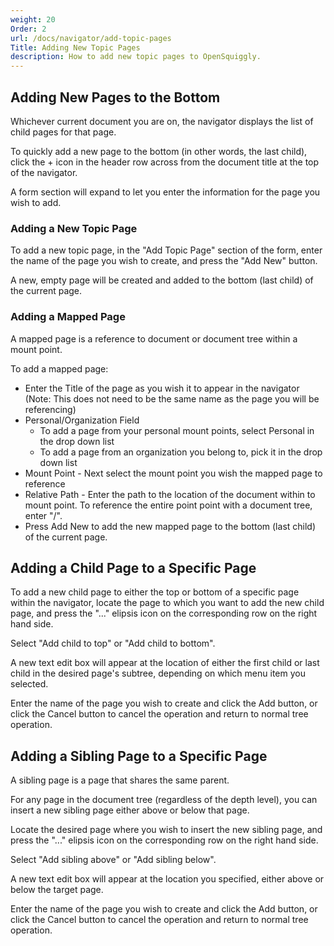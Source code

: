 ```yaml
---
weight: 20
Order: 2
url: /docs/navigator/add-topic-pages
Title: Adding New Topic Pages
description: How to add new topic pages to OpenSquiggly.
---
```

## Adding New Pages to the Bottom

Whichever current document you are on, the navigator displays the list of child pages for
that page.

To quickly add a new page to the bottom (in other words, the last child), click the + icon in
the header row across from the document title at the top of the navigator.

A form section will expand to let you enter the information for the page you wish to add.

### Adding a New Topic Page

To add a new topic page, in the "Add Topic Page" section of the form, enter the name of the
page you wish to create, and press the "Add New" button.

A new, empty page will be created and added to the bottom (last child) of the current page.

### Adding a Mapped Page

A mapped page is a reference to document or document tree within a mount point.

To add a mapped page:

* Enter the Title of the page as you wish it to appear in the navigator (Note: This does not
  need to be the same name as the page you will be referencing)
* Personal/Organization Field
  - To add a page from your personal mount points, select Personal in the drop down list
  - To add a page from an organization you belong to, pick it in the drop down list
* Mount Point - Next select the mount point you wish the mapped page to reference
* Relative Path - Enter the path to the location of the document within to mount point. To
  reference the entire point point with a document tree, enter "/".
* Press Add New to add the new mapped page to the bottom (last child) of the current page.

## Adding a Child Page to a Specific Page

To add a new child page to either the top or bottom of a specific page within the navigator,
locate the page to which you want to add the new child page, and press the "..." elipsis
icon on the corresponding row on the right hand side.

Select "Add child to top" or "Add child to bottom".

A new text edit box will appear at the location of either the first child or last child in
the desired page's subtree, depending on which menu item you selected.

Enter the name of the page you wish to create and click the Add button, or click the Cancel
button to cancel the operation and return to normal tree operation.

## Adding a Sibling Page to a Specific Page

A sibling page is a page that shares the same parent.

For any page in the document tree (regardless of the depth level), you can insert a new
sibling page either above or below that page.

Locate the desired page where you wish to insert the new sibling page, and press the "..."
elipsis icon on the corresponding row on the right hand side.

Select "Add sibling above" or "Add sibling below".

A new text edit box will appear at the location you specified, either above or below the
target page.

Enter the name of the page you wish to create and click the Add button, or click the Cancel
button to cancel the operation and return to normal tree operation.
